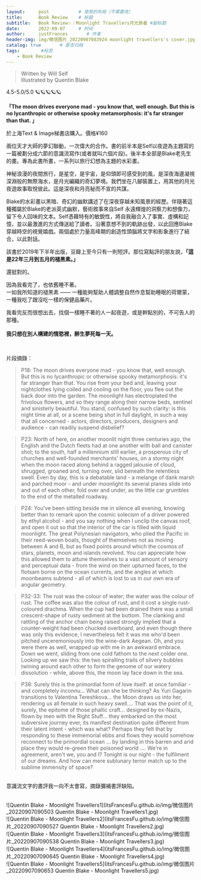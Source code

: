 ```yaml
---
layout:     post           # 使用的布局（不需要改）
title:      Book Review    # 标题 
subtitle:   Book Review💥｜Moonlight Travellers月光旅者 #副标题
date:       2022-09-07     # 时间
author:     justFrances       # 作者
header-img: img/微信图片_20220907083924 moonlight travellers's cover.jpg  #这篇文章标题背景图片
catalog: true       # 是否归档
tags:        #标签
    - Book Review
---
```


>Written by Will Self  
>Illustrated by Quentin Blake


4.5-5.0/5.0 🪐🪐🪐🪐🪐

**「The moon drives everyone mad - you know that, well enough. But this is no lycanthropic or otherwise spooky metamorphosis: it's far stranger than that. 」**

於上海Text & Image梯書店購入。價格¥160

兩位天才大師的夢幻聯動，一次偉大的合作。書的前半本是Self以夜遊為主題寫的一篇被劃分成六節的意識流寫作(或者就叫六個片段)。後半本全部是Blake老先生的畫。專為此書所畫，一系列以旅行幻想為主題的水彩畫。

神秘浪漫的夜間旅行，是星空，是宇宙，是仰頭即可感受到的風，是深夜海邊凝視深淵般的無際海水，是月光編織的奇幻夢境。我們坐在八腳裝置上，用其他的月光夜遊故事取悅彼此。這是深夜和月亮秘而不宣的共謀。

Blake的水彩畫以黑暗、奇幻的幽默講述了在深夜穿越未知風景的經歷。伴隨著這種獨屬於Blake的老派英式幽默，藝術敘事來自Self 永遠輝煌的洞察力和想像力，留下令人回味的文本。Self憑藉特有的敏銳性，將自我融合入了事實、虛構和記憶，並以最激進的方式傳送給了讀者。沿著意想不到的軌跡出發，以此回應Blake穿越時空的視覺嬉戲。兩個處於力量高峰期的創造性頭腦將文字和影象進行了結合，以此對話。

該書於2019年下半年出版，豆瓣上至今只有一則短評。那位寫點評的朋友說，**「這是22年三月到五月的褪黑素。」**

還挺對的。

因為我看完了，也依舊睡不著。  
一如我所知道的褪黑素 —— 一種能夠幫助人體調整自然作息幫助睡眠的荷爾蒙，一種我吃了跟沒吃一樣的保健品藥片。

我看完反而很想出去，找個一樣睡不著的人一起夜遊，或是幹點別的，不可告人的那種。  
<br/> 
**我只想在別人構建的情慾裡，醉生夢死每一天。**     

<br/> 

片段摘錄：
>P18: The moon drives everyone mad - you know that, well enough. But this is no lycanthropic or otherwise spooky metamorphosis: it's far stranger than that. You rise from your bed and, leaving your nightclothes lying coiled and cooling on the floor, you flee out the back door into the garden. The moonlight has electroplated the frivolous flowers, and so they range along their narrow beds, sentinel and sinisterly beautiful. You stand, confused by such clarity: is this night time at all, or a scene being shot in full daylight, in such a way that all concerned - actors, directors, producers, designers and audience - can readily suspend disbelief?

>P23: North of here, on another moonlit night three centuries ago, the English and the Dutch fleets had at one another with ball and canister shot; to the south, half a millennium still earlier, a prosperous city of churches and well-founded merchants' houses, on a stormy night when the moon raced along behind a ragged jalousie of cloud, shrugged, groaned and, turning over, slid beneath the relentless swell. Even by day, this is a debatable land - a melange of dank marsh and parched moor - and under moonlight its several planes slide into and out of each other, fold over and under, as the little car grumbles to the end of the metalled roadway.

>P24: You've been sitting beside me in silence all evening, knowing better than to remark upon the cosmic solecism of a driver powered by ethyl alcohol - and you say nothing when I unclip the canvas roof, and open it out so that the interior of the car is filled with liquid moonlight. The great Polynesian navigators, who plied the Pacific in their reed-woven boats, thought of themselves not as moving between A and B, but as fixed points around which the cosmos of stars, planets, moon and islands revolved. You can appreciate how this allowed them to attune themselves to a vast amount of sensory and perceptual data - from the wind on their upturned faces, to the flotsam borne on the ocean currents, and the angles at which moonbeams subtend - all of which is lost to us in our own era of angular geometry.

>P32-33: The rust was the colour of water; the water was the colour of rust. The coffee was also the colour of rust, and it cost a single rust-coloured drachma. When the cup had been drained there was a small crescent-shape of rusty sediment at the bottom. The clanking and rattling of the anchor chain being raised strongly implied that a counter-weight had been chucked overboard, and even though there was only this evidence, I nevertheless felt it was me who'd been pitched unceremoniously into the wine-dark Aegean. Oh, and you were there as well, wrapped up with me in an awkward embrace. Down we went, sliding from one cold fathom to the next colder one. Looking up we saw this: the two spiralling trails of silvery bubbles twining around each other to form the genome of our watery dissolution - while, above this, the moon lay face down in the sea.

>P38: Surely this is the primordial form of love itself: at once familiar - and completely inconnu... What can she be thinking? As Yuri Gagarin transitions to Valentina Tereshkova... the Moon draws us into her, rendering us all female in such heavy swell…. That was the point of it, surely, the epitome of those phallic craft… designed by ex-Nazis, flown by men with the Right Stuff... they embarked on the most subversive journey ever, its manifest destination quite different from their latent intent - which was what? Perhaps they felt that by responding to these immemorial ebbs and flows they would somehow reconnect to the primordial ocean ... by landing in this barren and arid place they would re-green their poisoned world .... We're in agreement, aren't we, you and I? Tonight is our night - the fulfilment of our dreams. And how can mere sublunary terror match up to the sublime immensity of space?

<br/> 
意識流文字的書評我一向不太會寫，摘錄彌補書評缺陷。
<br/> 
<br/> 

![Quentin Blake - Moonlight Travellers1](itsFrancesFu.github.io/img/微信图片_20220907090503 Quentin Blake - Moonlight Travellers1.jpg)  
![Quentin Blake - Moonlight Travellers2](itsFrancesFu.github.io/img/微信图片_20220907090527 Quentin Blake - Moonlight Travellers2.jpg)  
![Quentin Blake - Moonlight Travellers3](itsFrancesFu.github.io/img/微信图片_20220907090538 Quentin Blake - Moonlight Travellers3.jpg)  
![Quentin Blake - Moonlight Travellers4](itsFrancesFu.github.io/img/微信图片_20220907090645 Quentin Blake - Moonlight Travellers4.jpg)  
![Quentin Blake - Moonlight Travellers5](itsFrancesFu.github.io/img/微信图片_20220907090653 Quentin Blake - Moonlight Travellers5.jpg)  
